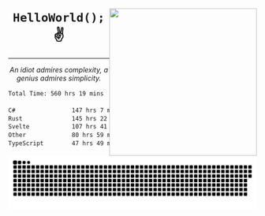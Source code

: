 <div text-align="center">
    <img src="https://i.imgur.com/h1q15Kt.gife" align="right" width="299" height="299">
    <h1 align="center"><code>HelloWorld();</code> ✌️</h1>
    <hr>
    <p align="center"><i>An idiot admires complexity, a genius admires simplicity.</i></p>
</div>

<!--START_SECTION:waka-->

```txt
Total Time: 560 hrs 19 mins

C#                147 hrs 7 mins  █████▓░░░░░░░░░░░░░░░░░░░   22.94 %
Rust              145 hrs 22 mins █████▓░░░░░░░░░░░░░░░░░░░   22.67 %
Svelte            107 hrs 41 mins ████▒░░░░░░░░░░░░░░░░░░░░   16.79 %
Other             80 hrs 59 mins  ███░░░░░░░░░░░░░░░░░░░░░░   12.63 %
TypeScript        47 hrs 49 mins  ██░░░░░░░░░░░░░░░░░░░░░░░   07.46 %
```

<!--END_SECTION:waka-->

<picture>
  <source media="(prefers-color-scheme: dark)" srcset="https://raw.githubusercontent.com/Somfic/Somfic/main/github-contribution-grid-snake-dark.svg">
  <source media="(prefers-color-scheme: light)" srcset="https://raw.githubusercontent.com/Somfic/Somfic/main/github-contribution-grid-snake.svg">
  <img alt="github contribution grid snake animation" src="https://raw.githubusercontent.com/Somfic/Somfic/main/github-contribution-grid-snake.svg">
</picture>
